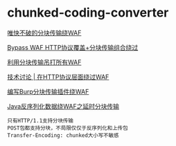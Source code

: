 # chunked-coding-converter

[唯快不破的分块传输绕WAF](https://mp.weixin.qq.com/s/pM1ULCqNdQwSB7hcltrbtw)

[Bypass WAF HTTP协议覆盖+分块传输组合绕过](https://mp.weixin.qq.com/s/2DDYyvsZ5HIQC0qGMK9znQ)

[利用分块传输吊打所有WAF](https://mp.weixin.qq.com/s/eDiiiVX4oF0LYG3Ia5P4mw)

[技术讨论 | 在HTTP协议层面绕过WAF](https://www.freebuf.com/news/193659.html)

[编写Burp分块传输插件绕WAF](https://gv7.me/articles/2019/chunked-coding-converter/)

[Java反序列化数据绕WAF之延时分块传输](https://gv7.me/articles/2021/java-deserialized-data-bypasses-waf-through-sleep-chunked/)

```
只有HTTP/1.1支持分块传输
POST包都支持分块，不局限仅仅于反序列化和上传包
Transfer-Encoding: chunked大小写不敏感
```

